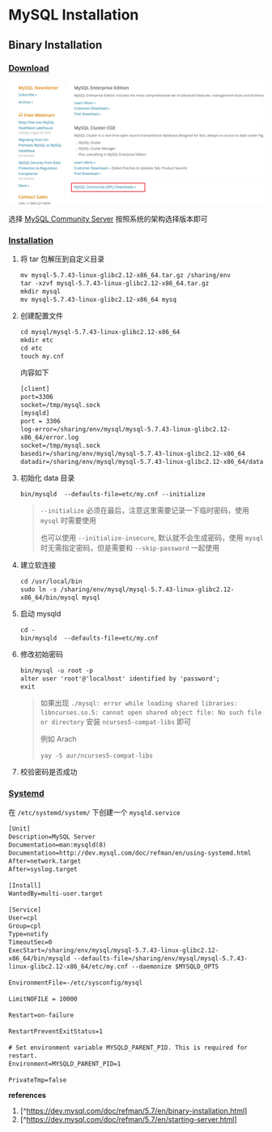 # MySQL Installation

## Binary Installation

### [Download](https://www.mysql.com/downloads/)

![](https://github.com/dhay3/image-repo/raw/master/20230802/2023-08-02_20-17.73ke7kx6670g.webp)

选择 [MySQL Community Server](https://dev.mysql.com/downloads/mysql/) 按照系统的架构选择版本即可

### [Installation](https://dev.mysql.com/doc/refman/5.7/en/binary-installation.html)

1. 将 tar 包解压到自定义目录

   ```
   mv mysql-5.7.43-linux-glibc2.12-x86_64.tar.gz /sharing/env
   tar -xzvf mysql-5.7.43-linux-glibc2.12-x86_64.tar.gz
   mkdir mysql 
   mv mysql-5.7.43-linux-glibc2.12-x86_64 mysq
   ```

2. 创建配置文件

   ```
   cd mysql/mysql-5.7.43-linux-glibc2.12-x86_64
   mkdir etc
   cd etc
   touch my.cnf
   ```

   内容如下

   ```
   [client]
   port=3306
   socket=/tmp/mysql.sock
   [mysqld]
   port = 3306
   log-error=/sharing/env/mysql/mysql-5.7.43-linux-glibc2.12-x86_64/error.log
   socket=/tmp/mysql.sock
   basedir=/sharing/env/mysql/mysql-5.7.43-linux-glibc2.12-x86_64 
   datadir=/sharing/env/mysql/mysql-5.7.43-linux-glibc2.12-x86_64/data
   ```

3. 初始化 data 目录

   ```
   bin/mysqld  --defaults-file=etc/my.cnf --initialize
   ```

   > `--initialize` 必须在最后，注意这里需要记录一下临时密码，使用 `mysql` 时需要使用
   >
   > 也可以使用 `--initialize-insecure`, 默认就不会生成密码，使用 `mysql` 时无需指定密码，但是需要和 `--skip-password` 一起使用

4. 建立软连接

   ```
   cd /usr/local/bin 
   sudo ln -s /sharing/env/mysql/mysql-5.7.43-linux-glibc2.12-x86_64/bin/mysql mysql
   ```

5. 启动 mysqld

   ```
   cd -
   bin/mysqld  --defaults-file=etc/my.cnf
   ```

6. 修改初始密码

   ```
   bin/mysql -u root -p
   alter user 'root'@'localhost' identified by 'password';
   exit
   ```

   > 如果出现 `./mysql: error while loading shared libraries: libncurses.so.5: cannot open shared object file: No such file or directory` 安装 `ncurses5-compat-libs` 即可
   >
   > 例如 Arach
   >
   > `yay -S aur/ncurses5-compat-libs`

6. 校验密码是否成功

### [Systemd](https://dev.mysql.com/doc/mysql-secure-deployment-guide/8.0/en/secure-deployment-post-install.html)

在 `/etc/systemd/system/` 下创建一个 `mysqld.service`

```
[Unit]
Description=MySQL Server
Documentation=man:mysqld(8)
Documentation=http://dev.mysql.com/doc/refman/en/using-systemd.html
After=network.target
After=syslog.target

[Install]
WantedBy=multi-user.target

[Service]
User=cpl
Group=cpl
Type=notify
TimeoutSec=0
ExecStart=/sharing/env/mysql/mysql-5.7.43-linux-glibc2.12-x86_64/bin/mysqld --defaults-file=/sharing/env/mysql/mysql-5.7.43-linux-glibc2.12-x86_64/etc/my.cnf --daemonize $MYSQLD_OPTS 

EnvironmentFile=-/etc/sysconfig/mysql

LimitNOFILE = 10000

Restart=on-failure

RestartPreventExitStatus=1

# Set environment variable MYSQLD_PARENT_PID. This is required for restart.
Environment=MYSQLD_PARENT_PID=1

PrivateTmp=false
```

**references**

1. [^https://dev.mysql.com/doc/refman/5.7/en/binary-installation.html]
2. [^https://dev.mysql.com/doc/refman/5.7/en/starting-server.html]
